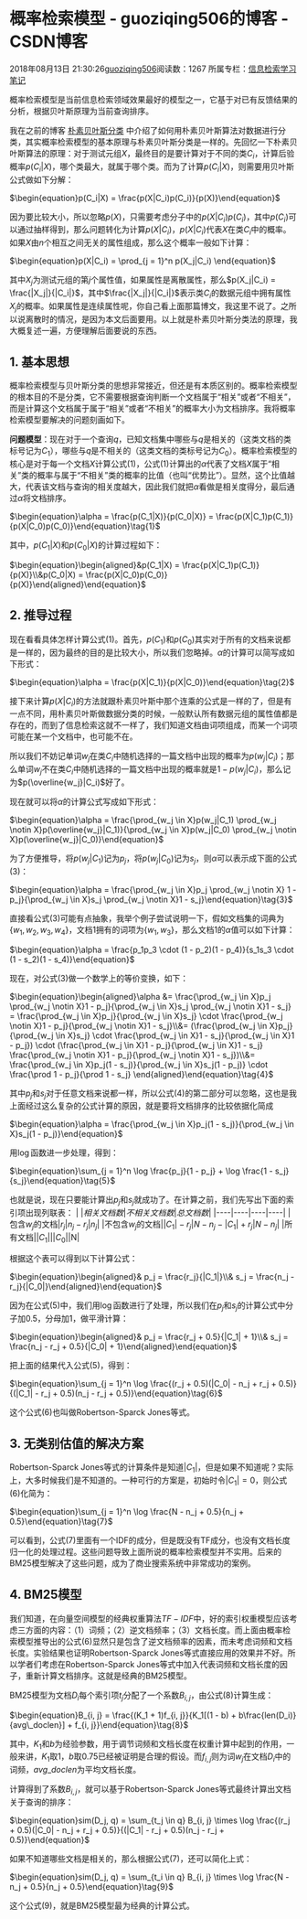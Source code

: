 # 概率检索模型 - guoziqing506的博客 - CSDN博客





2018年08月13日 21:30:26[guoziqing506](https://me.csdn.net/guoziqing506)阅读数：1267
所属专栏：[信息检索学习笔记](https://blog.csdn.net/column/details/16835.html)









概率检索模型是当前信息检索领域效果最好的模型之一，它基于对已有反馈结果的分析，根据贝叶斯原理为当前查询排序。

我在之前的博客 [朴素贝叶斯分类](https://blog.csdn.net/guoziqing506/article/details/67638148) 中介绍了如何用朴素贝叶斯算法对数据进行分类，其实概率检索模型的基本原理与朴素贝叶斯分类是一样的。先回忆一下朴素贝叶斯算法的原理：对于测试元组$X$，最终目的是要计算对于不同的类$C_i$，计算后验概率$p(C_i|X)$，哪个类最大，就属于哪个类。而为了计算$p(C_i|X)$，则需要用贝叶斯公式做如下分解：



$\begin{equation}p(C_i|X) = \frac{p(X|C_i)p(C_i)}{p(X)}\end{equation}$

因为要比较大小，所以忽略$p(X)$，只需要考虑分子中的$p(X|C_i)p(C_i)$，其中$p(C_i)$可以通过抽样得到，那么问题转化为计算$p(X|C_i)$，$p(X|C_i)$代表$X$在类$C_i$中的概率。如果$X$由$n$个相互之间无关的属性组成，那么这个概率一般如下计算：



$\begin{equation}p(X|C_i) = \prod_{j = 1}^n p(X_j|C_i) \end{equation}$

其中$X_j$为测试元组的第$j$个属性值，如果属性是离散属性，那么$p(X_j|C_i) = \frac{|X_j|}{|C_i|}$，其中$\frac{|X_j|}{|C_i|}$表示类$C_i$的数据元组中拥有属性$X_j$的概率。如果属性是连续属性呢，你自己看上面那篇博文，我这里不说了。之所以说离散时的情况，是因为本文后面要用。以上就是朴素贝叶斯分类法的原理，我大概复述一遍，方便理解后面要说的东西。

## 1. 基本思想

概率检索模型与贝叶斯分类的思想非常接近，但还是有本质区别的。概率检索模型的根本目的不是分类，它不需要根据查询判断一个文档属于“相关”或者“不相关”，而是计算这个文档属于属于“相关”或者“不相关”的概率大小为文档排序。我将概率检索模型要解决的问题刻画如下。

**问题模型**：现在对于一个查询$q$，已知文档集中哪些与$q$是相关的（这类文档的类标号记为$C_1$），哪些与$q$是不相关的（这类文档的类标号记为$C_0$）。概率检索模型的核心是对于每一个文档$X$计算公式(1)，公式(1)计算出的$\alpha$代表了文档$X$属于“相关”类的概率与属于“不相关”类的概率的比值（也叫“优势比”）。显然，这个比值越大，代表该文档与查询的相关度越大，因此我们就把$\alpha$看做是相关度得分，最后通过$\alpha$将文档排序。



$\begin{equation}\alpha = \frac{p(C_1|X)}{p(C_0|X)} = \frac{p(X|C_1)p(C_1)}{p(X|C_0)p(C_0)}\end{equation}\tag{1}$

其中，$p(C_1|X)$和$p(C_0|X)$的计算过程如下：



$\begin{equation}\begin{aligned}&p(C_1|X) = \frac{p(X|C_1)p(C_1)}{p(X)}\\&p(C_0|X) = \frac{p(X|C_0)p(C_0)}{p(X)}\end{aligned}\end{equation}$

## 2. 推导过程

现在看看具体怎样计算公式(1)。首先，$p(C_1)$和$p(C_0)$其实对于所有的文档来说都是一样的，因为最终的目的是比较大小，所以我们忽略掉。$\alpha$的计算可以简写成如下形式：



$\begin{equation}\alpha = \frac{p(X|C_1)}{p(X|C_0)}\end{equation}\tag{2}$

接下来计算$p(X|C_i)$的方法就跟朴素贝叶斯中那个连乘的公式是一样的了，但是有一点不同，用朴素贝叶斯做数据分类的时候，一般默认所有数据元组的属性值都是存在的，而到了信息检索这就不一样了，我们知道文档由词项组成，而某一个词项可能在某一个文档中，也可能不在。

所以我们不妨记单词$w_j$在类$C_i$中随机选择的一篇文档中出现的概率为$p(w_j|C_i)$；那么单词$w_j$不在类$C_i$中随机选择的一篇文档中出现的概率就是$1 -  p(w_j|C_i)$，那么记为$p(\overline{w_j}|C_i)$好了。

现在就可以将$\alpha$的计算公式写成如下形式：



$\begin{equation}\alpha = \frac{\prod_{w_j \in X}p(w_j|C_1) \prod_{w_j \notin X}p(\overline{w_j}|C_1)}{\prod_{w_j \in X}p(w_j|C_0) \prod_{w_j \notin X}p(\overline{w_j}|C_0)}\end{equation}$

为了方便推导，将$p(w_j|C_1)$记为$p_j$，将$p(w_j|C_0)$记为$s_j$，则$\alpha$可以表示成下面的公式(3)：



$\begin{equation}\alpha = \frac{\prod_{w_j \in X}p_j \prod_{w_j \notin X} 1 - p_j}{\prod_{w_j \in X}s_j \prod_{w_j \notin X}1 - s_j}\end{equation}\tag{3}$

直接看公式(3)可能有点抽象，我举个例子尝试说明一下，假如文档集的词典为$\{w_1, w_2, w_3, w_4\}$，文档1拥有的词项为$\{w_1, w_3\}$，那么文档1的$\alpha$值可以如下计算：



$\begin{equation}\alpha = \frac{p_1p_3 \cdot (1 - p_2)(1 - p_4)}{s_1s_3 \cdot (1 - s_2)(1 - s_4)}\end{equation}$

现在，对公式(3)做一个数学上的等价变换，如下：



$\begin{equation}\begin{aligned}\alpha &= \frac{\prod_{w_j \in X}p_j \prod_{w_j \notin X}1 - p_j}{\prod_{w_j \in X}s_j \prod_{w_j \notin X}1 - s_j} = \frac{\prod_{w_j \in X}p_j}{\prod_{w_j \in X}s_j} \cdot \frac{\prod_{w_j \notin X}1 - p_j}{\prod_{w_j \notin X}1 - s_j}\\&= (\frac{\prod_{w_j \in X}p_j}{\prod_{w_j \in X}s_j} \cdot \frac{\prod_{w_j \in X}1 - s_j}{\prod_{w_j \in X}1 - p_j}) \cdot (\frac{\prod_{w_j \in X}1 - p_j}{\prod_{w_j \in X}1 - s_j} \frac{\prod_{w_j \notin X}1 - p_j}{\prod_{w_j \notin X}1 - s_j})\\&= \frac{\prod_{w_j \in X}p_j(1 - s_j)}{\prod_{w_j \in X}s_j(1 - p_j)} \cdot \frac{\prod 1 - p_j}{\prod 1 - s_j} \end{aligned}\end{equation}\tag{4}$

其中$p_j$和$s_j$对于任意文档来说都一样，所以公式(4)的第二部分可以忽略，这也是我上面经过这么复杂的公式计算的原因，就是要将文档排序的比较依据化简成



$\begin{equation}\alpha = \frac{\prod_{w_j \in X}p_j(1 - s_j)}{\prod_{w_j \in X}s_j(1 - p_j)}\end{equation}$

用$\log$函数进一步处理，得到：



$\begin{equation}\sum_{j = 1}^n \log \frac{p_j}{1 - p_j} + \log \frac{1 - s_j}{s_j}\end{equation}\tag{5}$

也就是说，现在只要能计算出$p_j$和$s_j$就成功了。在计算之前，我们先写出下面的索引项出现列联表：
|$~$|$相关文档数$|$不相关文档数$|$总文档数$|
|----|----|----|----|
|包含$w_j$的文档|$r_j$|$n_j - r_j$|$n_j$|
|不包含$w_j$的文档|$|C_1| - r_j$|$N - n_j - |C_1| + r_j$|$N - n_j$|
|所有文档|$|C_1|$|$|C_0|$|N|

根据这个表可以得到以下计算公式： 


$\begin{equation}\begin{aligned}& p_j = \frac{r_j}{|C_1|}\\& s_j = \frac{n_j - r_j}{|C_0|}\end{aligned}\end{equation}$

因为在公式(5)中，我们用$\log$函数进行了处理，所以我们在$p_j$和$s_j$的计算公式中分子加0.5，分母加1，做平滑计算：



$\begin{equation}\begin{aligned}& p_j = \frac{r_j + 0.5}{|C_1| + 1}\\& s_j = \frac{n_j - r_j + 0.5}{|C_0| + 1}\end{aligned}\end{equation}$

把上面的结果代入公式(5)，得到：



$\begin{equation}\sum_{j = 1}^n \log \frac{(r_j + 0.5)(|C_0| - n_j + r_j + 0.5)}{(|C_1| -  r_j + 0.5)(n_j -  r_j + 0.5)}\end{equation}\tag{6}$

这个公式(6)也叫做Robertson-Sparck Jones等式。

## 3. 无类别估值的解决方案

Robertson-Sparck Jones等式的计算条件是知道$|C_1|$，但是如果不知道呢？实际上，大多时候我们是不知道的。一种可行的方案是，初始时令$|C_1| = 0$，则公式(6)化简为：



$\begin{equation}\sum_{j = 1}^n \log \frac{N - n_j + 0.5}{n_j + 0.5}\end{equation}\tag{7}$

可以看到，公式(7)里面有一个IDF的成分，但是既没有TF成分，也没有文档长度归一化的处理过程。这些问题导致上面所说的概率检索模型并不实用。后来的BM25模型解决了这些问题，成为了商业搜索系统中非常成功的案例。

## 4. BM25模型

我们知道，在向量空间模型的经典权重算法$TF-IDF$中，好的索引权重模型应该考虑三方面的内容：（1）词频；（2）逆文档频率；（3）文档长度。而上面由概率检索模型推导出的公式(6)显然只是包含了逆文档频率的因素，而未考虑词频和文档长度。实验结果也证明Robertson-Sparck Jones等式直接应用的效果并不好。所以学者们考虑在Robertson-Sparck Jones等式中加入代表词频和文档长度的因子，重新计算文档排序。这就是经典的BM25模型。

BM25模型为文档$D_i$每个索引项$t_j$分配了一个系数$B_{i, j}$，由公式(8)计算生成：



$\begin{equation}B_{i, j} = \frac{(K_1 + 1)f_{i, j}}{K_1[(1 - b) + b\frac{len(D_i)}{avg\_doclen}] + f_{i, j}}\end{equation}\tag{8}$

其中，$K_1$和$b$为经验参数，用于调节词频和文档长度在权重计算中起到的作用，一般来讲，$K_1$取1，$b$取0.75已经被证明是合理的假设。而$f_{i, j}$则为词$w_j$在文档$D_i$中的词频，$avg\_doclen$为平均文档长度。

计算得到了系数$B_{i, j}$，就可以基于Robertson-Sparck Jones等式最终计算出文档关于查询的排序：



$\begin{equation}sim(D_j, q) = \sum_{t_j \in q} B_{i, j} \times \log \frac{(r_j + 0.5)(|C_0| - n_j + r_j + 0.5)}{(|C_1| -  r_j + 0.5)(n_j -  r_j + 0.5)}\end{equation}$

如果不知道哪些文档是相关的，那么根据公式(7)，还可以简化上式：



$\begin{equation}sim(D_j, q) = \sum_{t_i \in q} B_{i, j} \times \log \frac{N - n_j + 0.5}{n_j + 0.5}\end{equation}\tag{9}$

这个公式(9)，就是BM25模型最为经典的计算公式。



